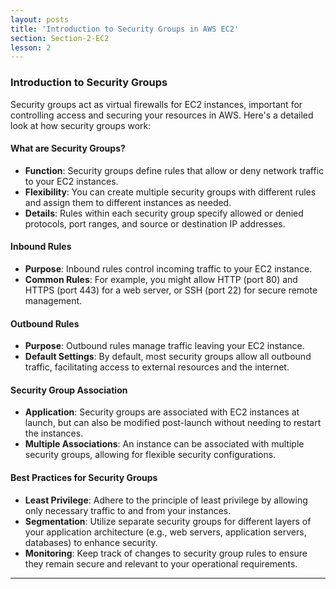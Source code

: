 ```yaml
---
layout: posts
title: 'Introduction to Security Groups in AWS EC2'
section: Section-2-EC2
lesson: 2
---
```


### Introduction to Security Groups

Security groups act as virtual firewalls for EC2 instances, important for controlling access and securing your resources in AWS. Here's a detailed look at how security groups work:

#### What are Security Groups?

- **Function**: Security groups define rules that allow or deny network traffic to your EC2 instances.
- **Flexibility**: You can create multiple security groups with different rules and assign them to different instances as needed.
- **Details**: Rules within each security group specify allowed or denied protocols, port ranges, and source or destination IP addresses.

<!-- pagebreak -->

#### Inbound Rules

- **Purpose**: Inbound rules control incoming traffic to your EC2 instance.
- **Common Rules**: For example, you might allow HTTP (port 80) and HTTPS (port 443) for a web server, or SSH (port 22) for secure remote management.

<!-- pagebreak -->

#### Outbound Rules

- **Purpose**: Outbound rules manage traffic leaving your EC2 instance.
- **Default Settings**: By default, most security groups allow all outbound traffic, facilitating access to external resources and the internet.

<!-- pagebreak -->

#### Security Group Association

- **Application**: Security groups are associated with EC2 instances at launch, but can also be modified post-launch without needing to restart the instances.
- **Multiple Associations**: An instance can be associated with multiple security groups, allowing for flexible security configurations.

<!-- pagebreak -->

#### Best Practices for Security Groups

- **Least Privilege**: Adhere to the principle of least privilege by allowing only necessary traffic to and from your instances.
- **Segmentation**: Utilize separate security groups for different layers of your application architecture (e.g., web servers, application servers, databases) to enhance security.
- **Monitoring**: Keep track of changes to security group rules to ensure they remain secure and relevant to your operational requirements.

---
